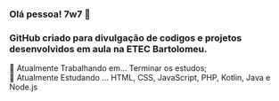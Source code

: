 ### Olá pessoa! 7w7 👋

### GitHub criado para divulgação de codigos e projetos desenvolvidos em aula na ETEC Bartolomeu.
<p>
🔭 Atualmente Trabalhando em... Terminar os estudos;
<br/>
🌱 Atualmente Estudando ... HTML, CSS, JavaScript, PHP, Kotlin, Java e Node.js
</p>

<!--
**LoftKok/LoftKok** is a ✨ _special_ ✨ repository because its `README.md` (this file) appears on your GitHub profile.

Here are some ideas to get you started:

- 🔭 Atualmente Trabalhando em... Terminar os estudos;
- 🌱 Atualmente Estudando ... HTML, CSS, JavaScript, PHP, Kotlin, Java, Python, React e CCC (Curso Curicular Comum)
- 👯 I’m looking to collaborate on ...
- 🤔 I’m looking for help with ...
- 💬 Ask me about ...
- 📫 How to reach me: ...
- 😄 Pronomes: Tu/Ele
- ⚡ Fun fact: ...
-->
